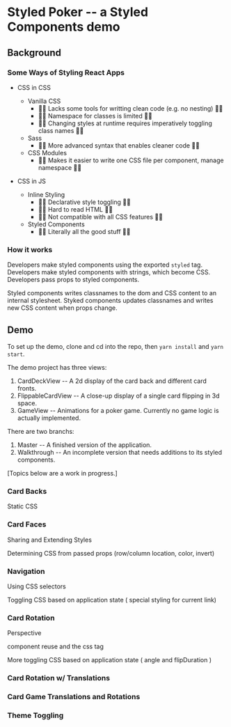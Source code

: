 

# Styled Poker -- a Styled Components demo


## Background

### Some Ways of Styling React Apps

* CSS in CSS
    * Vanilla CSS
        * 🙅‍♂️ Lacks some tools for writting clean code (e.g. no nesting) 🙅‍♂️
        * 🙅‍♂️ Namespace for classes is limited 🙅‍♂️
        * 🙅‍♂️ Changing styles at runtime requires imperatively toggling class names 🙅‍♂️
    * Sass
        * 🙆‍♂️ More advanced syntax that enables cleaner code 🙆‍♂️
    * CSS Modules
        * 🙆‍♂️ Makes it easier to write one CSS file per component, manage namespace 🙆‍♂️

* CSS in JS
    * Inline Styling
        * 🙆‍♂️ Declarative style toggling 🙆‍♂️
        * 🙅‍♂️ Hard to read HTML 🙅‍♂️
        * 🙅‍♂️ Not compatible with all CSS features 🙅‍♂️
    * Styled Components
        * 🤯😍 Literally all the good stuff 🤯😍

### How it works

Developers make styled components using the exported `styled` tag.
Developers make styled components with strings, which become CSS.
Developers pass props to styled components.

Styled components writes classnames to the dom and CSS content to an internal stylesheet.
Styked components updates classnames and writes new CSS content when props change.


## Demo

To set up the demo, clone and cd into the repo, then `yarn install` and `yarn start`.

The demo project has three views: 

1. CardDeckView -- A 2d display of the card back and different card fronts.
2. FlippableCardView -- A close-up display of a single card flipping in 3d space.
3. GameView -- Animations for a poker game. Currently no game logic is actually implemented.

There are two branchs:

1. Master -- A finished version of the application.
2. Walkthrough -- An incomplete version that needs additions to its styled components.


[Topics below are a work in progress.]

### Card Backs

Static CSS

### Card Faces

Sharing and Extending Styles

Determining CSS from passed props (row/column location, color, invert)

### Navigation

Using CSS selectors

Toggling CSS based on application state ( special styling for current link)


### Card Rotation

Perspective

component reuse and the css tag

More toggling CSS based on application state ( angle and flipDuration )


### Card Rotation w/ Translations


### Card Game Translations and Rotations


### Theme Toggling

